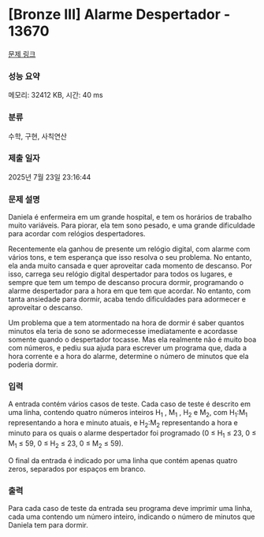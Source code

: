 # [Bronze III] Alarme Despertador - 13670 

[문제 링크](https://www.acmicpc.net/problem/13670) 

### 성능 요약

메모리: 32412 KB, 시간: 40 ms

### 분류

수학, 구현, 사칙연산

### 제출 일자

2025년 7월 23일 23:16:44

### 문제 설명

<p>Daniela é enfermeira em um grande hospital, e tem os horários de trabalho muito variáveis. Para piorar, ela tem sono pesado, e uma grande dificuldade para acordar com relógios despertadores.</p>

<p>Recentemente ela ganhou de presente um relógio digital, com alarme com vários tons, e tem esperança que isso resolva o seu problema. No entanto, ela anda muito cansada e quer aproveitar cada momento de descanso. Por isso, carrega seu relógio digital despertador para todos os lugares, e sempre que tem um tempo de descanso procura dormir, programando o alarme despertador para a hora em que tem que acordar. No entanto, com tanta ansiedade para dormir, acaba tendo dificuldades para adormecer e aproveitar o descanso.</p>

<p>Um problema que a tem atormentado na hora de dormir é saber quantos minutos ela teria de sono se adormecesse imediatamente e acordasse somente quando o despertador tocasse. Mas ela realmente não é muito boa com números, e pediu sua ajuda para escrever um programa que, dada a hora corrente e a hora do alarme, determine o número de minutos que ela poderia dormir.</p>

### 입력 

 <p>A entrada contém vários casos de teste. Cada caso de teste é descrito em uma linha, contendo quatro números inteiros H<sub>1</sub> , M<sub>1</sub> , H<sub>2</sub> e M<sub>2</sub>, com H<sub>1</sub>:M<sub>1</sub> representando a hora e minuto atuais, e H<sub>2</sub>:M<sub>2</sub> representando a hora e minuto para os quais o alarme  despertador foi programado (0 ≤ H<sub>1</sub> ≤ 23, 0 ≤ M<sub>1</sub> ≤ 59, 0 ≤ H<sub>2</sub> ≤ 23, 0 ≤ M<sub>2</sub> ≤ 59).</p>

<p>O final da entrada é indicado por uma linha que contém apenas quatro zeros, separados por espaços em branco.</p>

### 출력 

 <p>Para cada caso de teste da entrada seu programa deve imprimir uma linha, cada uma contendo um número inteiro, indicando o número de minutos que Daniela tem para dormir.</p>

